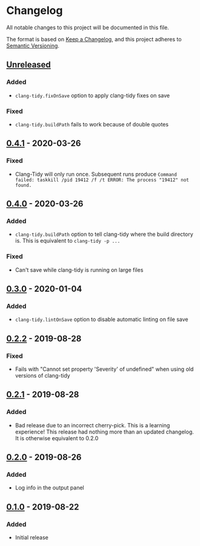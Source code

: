 # Changelog

All notable changes to this project will be documented in this file.

The format is based on [Keep a Changelog](https://keepachangelog.com/en/1.0.0/),
and this project adheres to [Semantic Versioning](https://semver.org/spec/v2.0.0.html).

## [Unreleased]

### Added

-   `clang-tidy.fixOnSave` option to apply clang-tidy fixes on save

### Fixed

-   `clang-tidy.buildPath` fails to work because of double quotes

## [0.4.1] - 2020-03-26

### Fixed

-   Clang-Tidy will only run once. Subsequent runs produce
    `Command failed: taskkill /pid 19412 /f /t ERROR: The process "19412" not found.`

## [0.4.0] - 2020-03-26

### Added

-   `clang-tidy.buildPath` option to tell clang-tidy where the build
    directory is. This is equivalent to `clang-tidy -p ...`

### Fixed

-   Can't save while clang-tidy is running on large files

## [0.3.0] - 2020-01-04

### Added

-   `clang-tidy.lintOnSave` option to disable automatic linting on file save

## [0.2.2] - 2019-08-28

### Fixed

-   Fails with "Cannot set property 'Severity' of undefined" when using
    old versions of clang-tidy

## [0.2.1] - 2019-08-28

### Added

-   Bad release due to an incorrect cherry-pick. This is a learning experience!
    This release had nothing more than an updated changelog. It is otherwise
    equivalent to 0.2.0

## [0.2.0] - 2019-08-26

### Added

-   Log info in the output panel

## [0.1.0] - 2019-08-22

### Added

-   Initial release

[unreleased]: https://github.com/notskm/vscode-clang-tidy/compare/v0.4.1...HEAD
[0.4.1]: https://github.com/notskm/vscode-clang-tidy/releases/tag/v0.4.1
[0.4.0]: https://github.com/notskm/vscode-clang-tidy/releases/tag/v0.4.0
[0.3.0]: https://github.com/notskm/vscode-clang-tidy/releases/tag/v0.3.0
[0.2.2]: https://github.com/notskm/vscode-clang-tidy/releases/tag/v0.2.2
[0.2.1]: https://github.com/notskm/vscode-clang-tidy/releases/tag/v0.2.1
[0.2.0]: https://github.com/notskm/vscode-clang-tidy/releases/tag/v0.2.0
[0.1.0]: https://github.com/notskm/vscode-clang-tidy/releases/tag/v0.1.0
